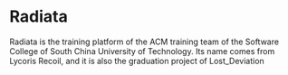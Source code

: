 # Radiata

Radiata is the training platform of the ACM training team of the Software College of South China University of Technology. Its name comes from Lycoris Recoil, and it is also the graduation project of Lost_Deviation
